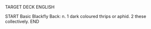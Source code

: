TARGET DECK
ENGLISH

START
Basic
Blackfly
Back: n. 1 dark coloured thrips or aphid. 2 these collectively.
END
